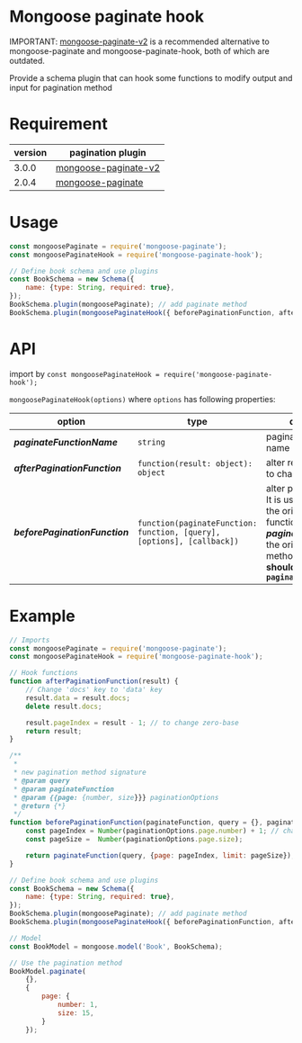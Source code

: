 # Mongoose paginate hook

IMPORTANT: [mongoose-paginate-v2](https://www.npmjs.com/package/mongoose-paginate-v2) is a recommended alternative to mongoose-paginate and mongoose-paginate-hook, both of which are outdated.  

Provide a schema plugin that can hook some functions to modify output and input for pagination method

# Requirement


| version | pagination plugin                                                          |
| ------- | -------------------------------------------------------------------------- |
| 3.0.0   | [mongoose-paginate-v2](https://www.npmjs.com/package/mongoose-paginate-v2) |
| 2.0.4   | [mongoose-paginate](https://www.npmjs.com/package/mongoose-paginate)       |


# Usage

``` javascript
const mongoosePaginate = require('mongoose-paginate');
const mongoosePaginateHook = require('mongoose-paginate-hook');

// Define book schema and use plugins
const BookSchema = new Schema({
    name: {type: String, required: true},
});
BookSchema.plugin(mongoosePaginate); // add paginate method
BookSchema.plugin(mongoosePaginateHook({ beforePaginationFunction, afterPaginationFunction})); // hook functions
```
# API
import by `const mongoosePaginateHook = require('mongoose-paginate-hook');`

`mongoosePaginateHook(options)` where `options` has following properties:



| option                         | type                                                                   | description                                                                                                                                                                                              |
| ------------------------------ | ---------------------------------------------------------------------- | -------------------------------------------------------------------------------------------------------------------------------------------------------------------------------------------------------- |
| ***paginateFunctionName***     | `string`                                                               | pagination method name                                                                                                                                                                                   |
| ***afterPaginationFunction***  | `function(result: object): object`                                     | alter result. It is useful to change key name                                                                                                                                                            |
| ***beforePaginationFunction*** | `function(paginateFunction: function, [query], [options], [callback])` | alter pagination input. It is useful to change the original pagination function signature. ***paginateFunction*** is the original pagination method. **NOTE: you should `return paginateFunction(...)`** |

# Example

``` javascript
// Imports
const mongoosePaginate = require('mongoose-paginate');
const mongoosePaginateHook = require('mongoose-paginate-hook');

// Hook functions
function afterPaginationFunction(result) {
    // Change 'docs' key to 'data' key
    result.data = result.docs;
    delete result.docs;

    result.pageIndex = result - 1; // to change zero-base
    return result;
}

/**
 *
 * new pagination method signature
 * @param query
 * @param paginateFunction
 * @param {{page: {number, size}}} paginationOptions
 * @return {*}
 */
function beforePaginationFunction(paginateFunction, query = {}, paginationOptions) {
    const pageIndex = Number(paginationOptions.page.number) + 1; // change to zero-base
    const pageSize =  Number(paginationOptions.page.size);

    return paginateFunction(query, {page: pageIndex, limit: pageSize}); // should return paginateFunction(...)
}

// Define book schema and use plugins
const BookSchema = new Schema({
    name: {type: String, required: true},
});
BookSchema.plugin(mongoosePaginate); // add paginate method
BookSchema.plugin(mongoosePaginateHook({ beforePaginationFunction, afterPaginationFunction})); // hook functions

// Model
const BookModel = mongoose.model('Book', BookSchema);

// Use the pagination method
BookModel.paginate(
    {},
    {
        page: {
            number: 1,
            size: 15,
        }
    });

```

